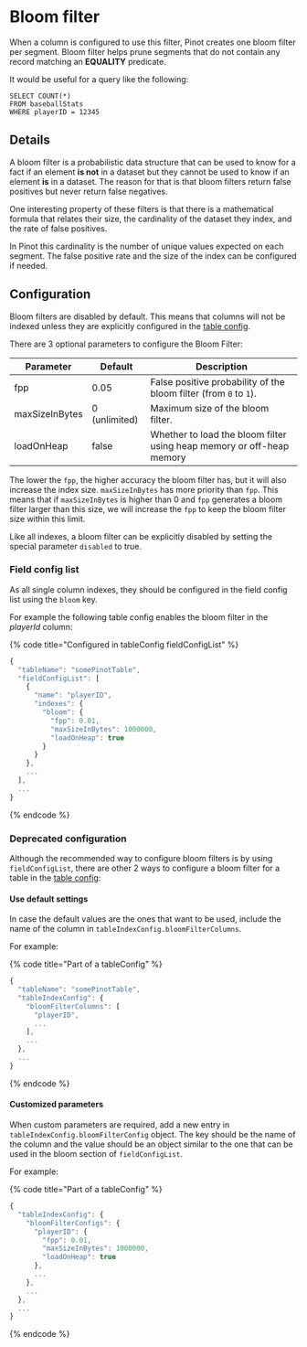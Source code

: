 # Bloom filter

When a column is configured to use this filter, Pinot creates one bloom filter per segment.
Bloom filter helps prune segments that do not contain any record matching an **EQUALITY** predicate.

It would be useful for a query like the following:

```
SELECT COUNT(*) 
FROM baseballStats 
WHERE playerID = 12345
```

## Details

A bloom filter is a probabilistic data structure that can be used to know for a fact if an element **is not** in a 
dataset but they cannot be used to know if an element **is** in a dataset.
The reason for that is that bloom filters return false positives but never return false negatives.

One interesting property of these filters is that there is a mathematical formula that relates their size, 
the cardinality of the dataset they index, and the rate of false positives.

In Pinot this cardinality is the number of unique values expected on each segment.
The false positive rate and the size of the index can be configured if needed.

## Configuration

Bloom filters are disabled by default.
This means that columns will not be indexed unless they are explicitly configured in the [table config](../../configuration-reference/table.md).

There are 3 optional parameters to configure the Bloom Filter:

| Parameter      | Default       | Description                                                           |
|----------------|---------------|-----------------------------------------------------------------------|
| fpp            | 0.05          | False positive probability of the bloom filter (from `0` to `1`).     |
| maxSizeInBytes | 0 (unlimited) | Maximum size of the bloom filter.                                     |
| loadOnHeap     | false         | Whether to load the bloom filter using heap memory or off-heap memory |

The lower the `fpp`, the higher accuracy the bloom filter has, but it will also increase the index size.
`maxSizeInBytes` has more priority than `fpp`.
This means that if `maxSizeInBytes` is higher than 0 and `fpp` generates a bloom filter larger than this size, we will 
increase the `fpp` to keep the bloom filter size within this limit.

Like all indexes, a bloom filter can be explicitly disabled by setting the special parameter `disabled` to true. 

### Field config list

As all single column indexes, they should be configured in the field config list using the `bloom` key.

For example the following table config enables the bloom filter in the _playerId_ column:

{% code title="Configured in tableConfig fieldConfigList" %}
```javascript
{
  "tableName": "somePinotTable",
  "fieldConfigList": [
    {
      "name": "playerID",
      "indexes": {
        "bloom": {
          "fpp": 0.01,
          "maxSizeInBytes": 1000000,
          "loadOnHeap": true
        }
      }
    },
    ...
  ],
  ...
}
```
{% endcode %}


### Deprecated configuration 

Although the recommended way to configure bloom filters is by using `fieldConfigList`, there are other 2 ways to 
configure a bloom filter for a table in the [table config](../../configuration-reference/table.md):

#### Use default settings

In case the default values are the ones that want to be used, include the name of the column in `tableIndexConfig.bloomFilterColumns`.

For example:

{% code title="Part of a tableConfig" %}
```javascript
{
  "tableName": "somePinotTable",
  "tableIndexConfig": {
    "bloomFilterColumns": [
      "playerID",
      ...
    ],
    ...
  },
  ...
}
```
{% endcode %}

#### Customized parameters

When custom parameters are required, add a new entry in `tableIndexConfig.bloomFilterConfig` object.
The key should be the name of the column and the value should be an object similar to the one that can be used in the
bloom section of `fieldConfigList`.

For example:

{% code title="Part of a tableConfig" %}
```javascript
{
  "tableIndexConfig": {
    "bloomFilterConfigs": {
      "playerID": {
        "fpp": 0.01,
        "maxSizeInBytes": 1000000,
        "loadOnHeap": true
      },
      ...
    },
    ...
  },
  ...
}
```
{% endcode %}